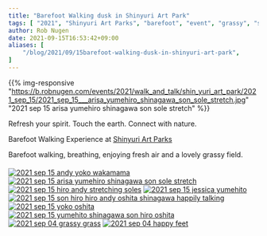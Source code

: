 ```yaml
---
title: "Barefoot Walking dusk in Shinyuri Art Park"
tags: [ "2021", "Shinyuri Art Parks", "barefoot", "event", "grassy", "september", "shin yurigaoka", "walk", "walking", "新ゆりアートパークス" ]
author: Rob Nugen
date: 2021-09-15T16:53:42+09:00
aliases: [
    "/blog/2021/09/15barefoot-walking-dusk-in-shinyuri-art-park",
]
---
```


{{% img-responsive "https://b.robnugen.com/events/2021/walk_and_talk/shin_yuri_art_park/2021_sep_15/2021_sep_15___arisa_yumehiro_shinagawa_son_sole_stretch.jpg" "2021 sep 15 arisa yumehiro shinagawa son sole stretch" %}}


Refresh your spirit. Touch the earth. Connect with nature.

Barefoot Walking Experience at [Shinyuri Art Parks](http://www.airgreen.info/artparks.html)

Barefoot walking, breathing, enjoying fresh air and a lovely grassy field.


####

[![2021 sep 15 andy yoko wakamama](//b.robnugen.com/events/2021/walk_and_talk/shin_yuri_art_park/2021_sep_15/thumbs/2021_sep_15_andy_yoko_wakamama.jpg)](//b.robnugen.com/events/2021/walk_and_talk/shin_yuri_art_park/2021_sep_15/2021_sep_15_andy_yoko_wakamama.jpg)
[![2021 sep 15   arisa yumehiro shinagawa son sole stretch](//b.robnugen.com/events/2021/walk_and_talk/shin_yuri_art_park/2021_sep_15/thumbs/2021_sep_15___arisa_yumehiro_shinagawa_son_sole_stretch.jpg)](//b.robnugen.com/events/2021/walk_and_talk/shin_yuri_art_park/2021_sep_15/2021_sep_15___arisa_yumehiro_shinagawa_son_sole_stretch.jpg)
[![2021 sep 15 hiro andy stretching soles](//b.robnugen.com/events/2021/walk_and_talk/shin_yuri_art_park/2021_sep_15/thumbs/2021_sep_15_hiro_andy_stretching_soles.jpg)](//b.robnugen.com/events/2021/walk_and_talk/shin_yuri_art_park/2021_sep_15/2021_sep_15_hiro_andy_stretching_soles.jpg)
[![2021 sep 15   jessica   yumehito](//b.robnugen.com/events/2021/walk_and_talk/shin_yuri_art_park/2021_sep_15/thumbs/2021_sep_15___jessica___yumehito.jpg)](//b.robnugen.com/events/2021/walk_and_talk/shin_yuri_art_park/2021_sep_15/2021_sep_15___jessica___yumehito.jpg)
[![2021 sep 15 son hiro hiro andy oshita shinagawa happily talking](//b.robnugen.com/events/2021/walk_and_talk/shin_yuri_art_park/2021_sep_15/thumbs/2021_sep_15_son_hiro_hiro_andy_oshita_shinagawa_happily_talking.jpg)](//b.robnugen.com/events/2021/walk_and_talk/shin_yuri_art_park/2021_sep_15/2021_sep_15_son_hiro_hiro_andy_oshita_shinagawa_happily_talking.jpg)
[![2021 sep 15 yoko  oshita](//b.robnugen.com/events/2021/walk_and_talk/shin_yuri_art_park/2021_sep_15/thumbs/2021_sep_15_yoko__oshita.jpg)](//b.robnugen.com/events/2021/walk_and_talk/shin_yuri_art_park/2021_sep_15/2021_sep_15_yoko__oshita.jpg)
[![2021 sep 15 yumehito shinagawa son hiro oshita](//b.robnugen.com/events/2021/walk_and_talk/shin_yuri_art_park/2021_sep_15/thumbs/2021_sep_15_yumehito_shinagawa_son_hiro_oshita.jpg)](//b.robnugen.com/events/2021/walk_and_talk/shin_yuri_art_park/2021_sep_15/2021_sep_15_yumehito_shinagawa_son_hiro_oshita.jpg)
[![2021 sep 04 grassy grass](//b.robnugen.com/blog/2021/2021_sep_15_barefoot_walk/thumbs/2021_sep_04_grassy_grass.jpg)](//b.robnugen.com/blog/2021/2021_sep_15_barefoot_walk/2021_sep_04_grassy_grass.jpg)
[![2021 sep 04 happy feet](//b.robnugen.com/blog/2021/2021_sep_15_barefoot_walk/thumbs/2021_sep_04_happy_feet.jpg)](//b.robnugen.com/blog/2021/2021_sep_15_barefoot_walk/2021_sep_04_happy_feet.jpg)
